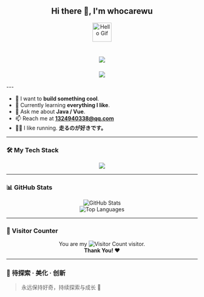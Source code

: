 <h2 align="center">Hi there 👋, I'm <strong>whocarewu</strong></h2>
<p align="center">
  <img src="https://media.giphy.com/media/mGcNjsfWAjY5AEZNw6/giphy.gif" width="50" alt="Hello Gif">
</p>

<h1 align="center">
  <img src="https://readme-typing-svg.herokuapp.com?lines=console.log(%22Hello%2C%20World!%22);&center=true&size=27&color=58A6FF">
</h1>
<h3 align="center">
  <img src="https://readme-typing-svg.demolab.com?font=Fira+Code&weight=500&size=20&pause=1000&center=true&vCenter=true&width=435&lines=%E6%88%91%E6%AD%A3%E5%9C%A8%E6%80%9D%E8%80%83...;%E6%80%8E%E4%B9%88%E5%8A%AA%E5%8A%9B%E6%89%8D%E8%83%BD%E6%9B%B4%E5%88%9B%E6%96%B0%EF%BC%9F;%E5%8F%AF%E8%83%BD%E5%BE%88%E9%9A%BE%EF%BC%8C%E4%BD%86%E6%88%91%E6%84%BF%E6%84%8F%E5%B0%9D%E8%AF%95...">
</h3>
---

- 🔭 I want to **build something cool**.
- 🌱 Currently learning **everything I like**.
- 💬 Ask me about **Java / Vue**.
- 📫 Reach me at **1324940338@qq.com**
- 🏃‍♂️ I like running. **走るのが好きです。**

---

### 🛠️ My Tech Stack

<div align="center">
  <img src="https://skillicons.dev/icons?i=java,spring,vue,js,ts,html,css,mysql,redis,git,maven&theme=light" />
</div>

---

### 📊 GitHub Stats

<div align="center">
  <img src="https://github-readme-stats.vercel.app/api?username=whocarewu&show_icons=true&theme=transparent" alt="GitHub Stats">
  <br/>
  <img src="https://github-readme-stats.vercel.app/api/top-langs/?username=whocarewu&layout=compact&theme=tokyonight" alt="Top Languages">
</div>

---

### 🎉 Visitor Counter

<p align="center">
  You are my <img src="https://profile-counter.glitch.me/whocarewu/count.svg" alt="Visitor Count" /> visitor. <br/>
  <b>Thank You! ❤️</b>
</p>

---

### 🚀 待探索 · 美化 · 创新

> 永远保持好奇，持续探索与成长 🌱
